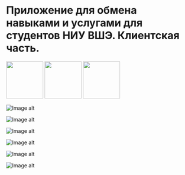 # Приложение для обмена навыками и услугами для студентов НИУ ВШЭ. Клиентская часть.

<p float="left">
  <img src="https://github.com/eoshtanko/iOS_sharing_app/blob/86bd772607156a1acd9121772c262e546686bb6d/Illustrations/1.png" width="100" />
  <img src="https://github.com/eoshtanko/iOS_sharing_app/blob/86bd772607156a1acd9121772c262e546686bb6d/Illustrations/2.png" width="100" /> 
  <img src="https://github.com/eoshtanko/iOS_sharing_app/blob/86bd772607156a1acd9121772c262e546686bb6d/Illustrations/3.png" width="100" />
</p>

![Image alt](https://github.com/eoshtanko/iOS_sharing_app/blob/86bd772607156a1acd9121772c262e546686bb6d/Illustrations/1.png)

![Image alt](https://github.com/eoshtanko/iOS_sharing_app/blob/86bd772607156a1acd9121772c262e546686bb6d/Illustrations/2.png)

![Image alt](https://github.com/eoshtanko/iOS_sharing_app/blob/86bd772607156a1acd9121772c262e546686bb6d/Illustrations/3.png)

![Image alt](https://github.com/eoshtanko/iOS_sharing_app/blob/86bd772607156a1acd9121772c262e546686bb6d/Illustrations/4.png)

![Image alt](https://github.com/eoshtanko/iOS_sharing_app/blob/86bd772607156a1acd9121772c262e546686bb6d/Illustrations/5.png)

![Image alt](https://github.com/eoshtanko/iOS_sharing_app/blob/86bd772607156a1acd9121772c262e546686bb6d/Illustrations/6.png)
